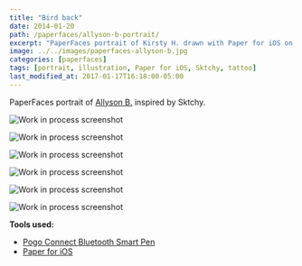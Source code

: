 ```yaml
---
title: "Bird back"
date: 2014-01-20
path: /paperfaces/allyson-b-portrait/
excerpt: "PaperFaces portrait of Kirsty H. drawn with Paper for iOS on an iPad."
image: ../../images/paperfaces-allyson-b.jpg
categories: [paperfaces]
tags: [portrait, illustration, Paper for iOS, Sktchy, tattoo]
last_modified_at: 2017-01-17T16:18:00-05:00
---
```


PaperFaces portrait of [Allyson B.](https://sktchy.com/NogM0C) inspired by Sktchy.

![Work in process screenshot](../../images/paperfaces-allyson-b-process-1-lg.jpg)

![Work in process screenshot](../../images/paperfaces-allyson-b-process-2-lg.jpg)

![Work in process screenshot](../../images/paperfaces-allyson-b-process-3-lg.jpg)

![Work in process screenshot](../../images/paperfaces-allyson-b-process-4-lg.jpg)

![Work in process screenshot](../../images/paperfaces-allyson-b-process-5-lg.jpg)

![Work in process screenshot](../../images/paperfaces-allyson-b-process-6-lg.jpg)

**Tools used:**

- [Pogo Connect Bluetooth Smart Pen](https://www.amazon.com/gp/product/B009K448L4/ref=as_li_ss_tl?ie=UTF8&camp=1789&creative=390957&creativeASIN=B009K448L4&linkCode=as2&tag=mademist-20)
- [Paper for iOS](https://paper.bywetransfer.com/)

